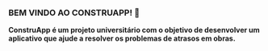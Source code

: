 ### BEM VINDO AO CONSTRUAPP! 👋


**ConstruApp é um projeto universitário com o objetivo de desenvolver um aplicativo que ajude a resolver os problemas de atrasos em obras.**


